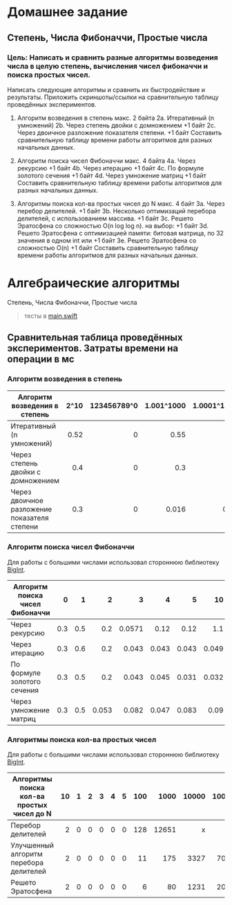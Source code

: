 # Домашнее задание
## Степень, Числа Фибоначчи, Простые числа
### Цель: Написать и сравнить разные алгоритмы возведения числа в целую степень, вычисления чисел фибоначчи и поиска простых чисел.
Написать следующие алгоритмы и сравнить их быстродействие и результаты.
Приложить скриншоты/ссылки на сравнительную таблицу проведённых экспериментов.

1. Алгоритм возведения в степень макс. 2 байта
2а. Итеративный (n умножений)
2b. Через степень двойки с домножением
+1 байт 2c. Через двоичное разложение показателя степени.
+1 байт Составить сравнительную таблицу времени работы алгоритмов для разных начальных данных.

2. Алгоритм поиска чисел Фибоначчи макс. 4 байта
4a. Через рекурсию 
+1 байт 4b. Через итерацию
+1 байт 4c. По формуле золотого сечения
+1 байт 4d. Через умножение матриц
+1 байт Составить сравнительную таблицу времени работы алгоритмов для разных начальных данных.

3. Алгоритмы поиска кол-ва простых чисел до N макс. 4 байт
3a. Через перебор делителей.
+1 байт 3b. Несколько оптимизаций перебора делителей, с использованием массива.
+1 байт 3c. Решето Эратосфена со сложностью O(n log log n).
на выбор:
+1 байт 3d. Решето Эратосфена с оптимизацией памяти: битовая матрица, по 32 значения в одном int
или
+1 байт 3e. Решето Эратосфена со сложностью O(n)
+1 байт Составить сравнительную таблицу времени работы алгоритмов для разных начальных данных.

# Алгебраические алгоритмы

Степень, Числа Фибоначчи, Простые числа

> тесты в [main.swift](https://github.com/c-villain/OTUS_algo/blob/main/HW2/Otus_algo/main.swift)

## Cравнительная таблица проведённых экспериментов. Затраты времени на операции в мс

### Алгоритм возведения в степень
Алгоритм возведения в степень|2^10|123456789^0|1.001^1000|1.0001^10000|1.00001^100000|1.000001^1000000|1.0000001^10000000|1.00000001^100000000|1.000000001^1000000000|1.0000000001^10000000000
---|---:|---:|---:|---:|---:|---:|---:|---:|---:|---:
Итеративный (n умножений)                      |0.52|0|0.55|5.66|52.6|615.2|5063|44605|x|x
Через степень двойки с домножением             |0.4|0|0.3|0.9|16|209.8|751.8|14240|x|x
Через двоичное разложение показателя степени   |0.3|0|0.016|0.013|0.015|0.015|0.018|0.015|0.019|0.022

### Алгоритм поиска чисел Фибоначчи

Для работы с большими числами использовал стороннюю библиотеку [BigInt](https://github.com/attaswift/BigInt).

Алгоритм поиска чисел Фибоначчи|0|1|2|3|4|5|10|100|1000|10000|100000|1000000|10000000
---|---:|---:|---:|---:|---:|---:|---:|---:|---:|---:|---:|---:|---:
Через рекурсию             |0.3|0.5|0.2|0.0571|0.12|0.12|1.1|x|x|x|x|x|x
Через итерацию             |0.3|0.6|0.2|0.043|0.043|0.043|0.049|0.1|3|169|15417|x|x
По формуле золотого сечения|0.3|0.5|0.2|0.043|0.045|0.031|0.032|0.042|0.4|error in submodule [BigInt](https://github.com/attaswift/BigInt)|x|x|x
Через умножение матриц     |0.3|0.5|0.053|0.082|0.047|0.083|0.09|0.1|1|30|3289|x|x

### Алгоритмы поиска кол-ва простых чисел

Для работы с большими числами использовал стороннюю библиотеку [BigInt](https://github.com/attaswift/BigInt).

Алгоритмы поиска кол-ва простых чисел до N|10|1|2|3|4|5|100|1000|10000|100000
---|---:|---:|---:|---:|---:|---:|---:|---:|---:|---:
Перебор делителей                            |2|0|0|0|0|0|128|12651|x|x
Улучшенный алгоритм перебора делителей       |2|0|0|0|0|0|11|175|3327|70326
Решето Эратосфена                            |2|0|0|0|0|0|6|80|1231|20938

